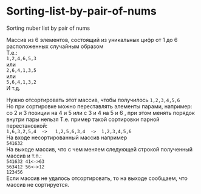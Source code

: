 # Sorting-list-by-pair-of-nums
Sorting nuber list by pair of nums

Массив из 6 элементов, состоящий из уникальных цифр от 1 до 6 расположенных случайным образом  
Т.е.:  
    `1,2,4,6,5,3`  
или  
    `2,6,4,1,3,5`  
или  
    `5,6,4,1,3,2`  
И т.д.  
  
Нужно отсортировать этот массив, чтобы получилось `1,2,3,4,5,6`  
Но при сортировке можно переставлять элементы парами,  например:  
со 2 и 3 позиции на 4 и 5 
или 
с 3 и 4 на 5 и 6 , при этом менять порядок внутри пары нельзя 
Т.е. пример такой сортировки парной перестановкой:  
    `1,6,3,2,5,4  ->   1,2,5,6,3,4  ->  1,2,3,4,5,6`  
На входе несортированный массив например  
    `541632`  
На выходе массив, что с чем меняем следующей строкой полученный массив и т.п.:  
    `541632 41<->63`  
    `563412 56<->12`  
    `123456`  
Если массив не удалось отсортировать, то на выходе сообщаем, что массив не сортируется.  
